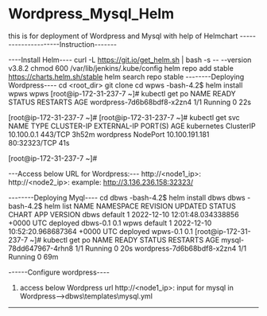 # Wordpress_Mysql_Helm


this is for deployment of Wordpress and Mysql with help of Helmchart
---------------------Instruction-------

----Install Helm----
curl -L https://git.io/get_helm.sh | bash -s -- --version v3.8.2
chmod 600 /var/lib/jenkins/.kube/config
helm repo add stable https://charts.helm.sh/stable
helm search repo stable
--------Deploying Wordpress----
cd <root_dir>
git clone <this repository>
cd wpws
-bash-4.2$ helm install wpws wpws
[root@ip-172-31-237-7 ~]# kubectl get po
NAME                             READY   STATUS    RESTARTS   AGE
wordpress-7d6b68bdf8-x2zn4       1/1     Running   0          22s

[root@ip-172-31-237-7 ~]#
[root@ip-172-31-237-7 ~]# kubectl get svc
NAME            TYPE        CLUSTER-IP       EXTERNAL-IP   PORT(S)        AGE
kubernetes      ClusterIP   10.100.0.1       <none>        443/TCP        3h52m
wordpress       NodePort    10.100.191.181   <none>        80:32323/TCP   41s

[root@ip-172-31-237-7 ~]#

---Access below URL for Wordpress:---
http://<node1_ip>:<nodeport>
http://<node2_ip>:<nodeport>
example: http://3.136.236.158:32323/

--------Deploying Myql----
cd dbws
-bash-4.2$ helm install dbws dbws
-bash-4.2$ helm list
NAME            NAMESPACE       REVISION        UPDATED                                 STATUS          CHART           APP VERSION
dbws            default         1               2022-12-10 12:01:48.034338856 +0000 UTC deployed        dbws-0.1        0.1
wpws            default         1               2022-12-10 10:52:20.968687364 +0000 UTC deployed        wpws-0.1        0.1
[root@ip-172-31-237-7 ~]# kubectl get po
NAME                             READY   STATUS    RESTARTS   AGE
mysql-78dd647967-4rhn8           1/1     Running   0          20s
wordpress-7d6b68bdf8-x2zn4       1/1     Running   0          69m

------Configure wordpress----
1. access below Wordpress url
http://<node1_ip>:<nodeport>
input for mysql in Wordpress-->dbws\templates\mysql.yml
--------------------------------------------------------------------
